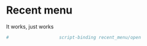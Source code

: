 # Recent menu
It works, just works

```ini
#                   script-binding recent_menu/open                     #! Recently played
```
